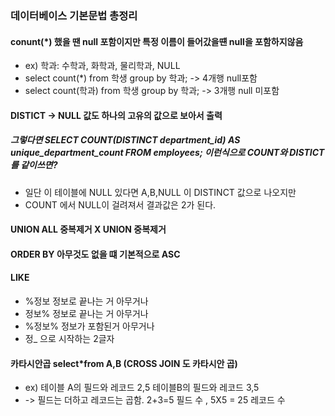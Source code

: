 ### 데이터베이스 기본문법 총정리

#### conunt(*) 했을 땐 null 포함이지만 특정 이름이 들어갔을떈 null을 포함하지않음 
- ex) 학과: 수학과, 화학과, 물리학과, NULL
- select count(*) from 학생 group by 학과; -> 4개행 null포함
- select count(학과) from 학생 group by 학과; -> 3개행 null 미포함

#### DISTICT -> NULL 값도 하나의 고유의 값으로 보아서 출력

##### 그렇다면 SELECT COUNT(DISTINCT department_id) AS unique_department_count FROM employees; 이런식으로 COUNT와 DISTICT를 같이쓰면?
- 일단 이 테이블에 NULL 있다면 A,B,NULL 이 DISTINCT 값으로 나오지만
- COUNT 에서 NULL이 걸려져서 결과값은 2가 된다.

#### UNION ALL 중복제거 X UNION 중복제거 

#### ORDER BY 아무것도 없을 떄 기본적으로 ASC

#### LIKE 
- %정보 정보로 끝나는 거 아무거나
- 정보% 정보로 끝나는 거 아무거나
- %정보% 정보가 포함된거 아무거나
- 정_  으로 시작하는 2글자 

#### 카타시안곱 select*from A,B (CROSS JOIN 도 카타시안 곱)
- ex)  테이블 A의 필드와 레코드 2,5 테이블B의 필드와 레코드 3,5
- -> 필드는 더하고 레코드는 곱함. 2+3=5 필드 수 , 5X5 = 25 레코드 수
